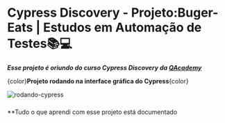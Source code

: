 # Cypress Discovery - Projeto:Buger-Eats | Estudos em Automação de Testes📚💻

***Esse projeto é oriundo do curso Cypress Discovery da [QAcademy](https://br.qacademy.io/cypress-discovery)***




{color}**Projeto rodando na interface gráfica do Cypress**{color}

![rodando-cypress](assets/2022-10-09_22-11-53.gif)

###

**Tudo o que aprendi com esse projeto está documentado 
